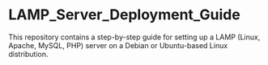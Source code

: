 # LAMP_Server_Deployment_Guide
This repository contains a step-by-step guide for setting up a LAMP (Linux, Apache, MySQL, PHP) server on a Debian or Ubuntu-based Linux distribution. 
